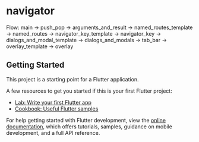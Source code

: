 # navigator

Flow: main -> push_pop -> arguments_and_result -> named_routes_template -> named_routes -> navigator_key_template -> navigator_key -> dialogs_and_modal_template -> dialogs_and_modals -> tab_bar -> overlay_template -> overlay

## Getting Started

This project is a starting point for a Flutter application.

A few resources to get you started if this is your first Flutter project:

- [Lab: Write your first Flutter app](https://docs.flutter.dev/get-started/codelab)
- [Cookbook: Useful Flutter samples](https://docs.flutter.dev/cookbook)

For help getting started with Flutter development, view the
[online documentation](https://docs.flutter.dev/), which offers tutorials,
samples, guidance on mobile development, and a full API reference.
